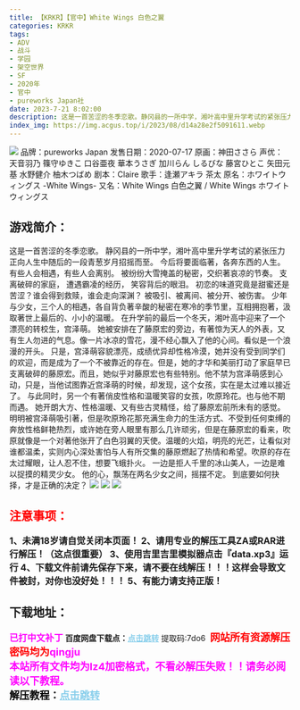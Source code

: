 ```yaml
---
title: 【KRKR】【官中】White Wings 白色之翼
categories: KRKR
tags:
- ADV
- 战斗
- 学园
- 架空世界
- SF
- 2020年
- 官中
- pureworks Japan社
date: 2023-7-21 8:02:00
description: 这是一首苦涩的冬季恋歌。静冈县的一所中学，湘叶高中里升学考试的紧张压力正向人生中随后的一段青葱岁月招摇而至。今后将要面临著，各奔东西的人生。有些人会相遇，有些人会离别。被纷纷大雪掩盖的秘密，交织著哀凉的节奏。支离破碎的家庭，遭遇霸凌的经历，笑容背后的眼泪。
index_img: https://img.acgus.top/i/2023/08/d14a28e2f5091611.webp
---
```

![](https://img.acgus.top/i/2023/08/d14a28e2f5091611.webp)
品牌：pureworks Japan
发售日期：2020-07-17
原画：神田ささら
声优：天音羽乃 篠守ゆきこ 口谷亜夜 華本うさぎ 加川らん しるびな 藤宮ひとこ 矢田元基 水野健介 柚木つばめ
剧本：Claire
歌手：逢瀬アキラ 茶太
原名：ホワイトウィングス -White Wings-
又名：White Wings 白色之翼 / White Wings ホワイトウィングス

## 游戏简介：
这是一首苦涩的冬季恋歌。
静冈县的一所中学，湘叶高中里升学考试的紧张压力正向人生中随后的一段青葱岁月招摇而至。
今后将要面临著，各奔东西的人生。有些人会相遇，有些人会离别。
被纷纷大雪掩盖的秘密，交织著哀凉的节奏。
支离破碎的家庭，
遭遇霸凌的经历，
笑容背后的眼泪。
初恋的味道究竟是甜蜜还是苦涩？谁会得到救赎，谁会走向深渊？
 被吸引、被离间、被分开、被伤害。
 少年与少女，三个人的相遇，各自背负著辛酸的秘密在寒冷的季节里，互相拥抱著，汲取著世上最后的、小小的温暖。
在升学前的最后一个冬天，湘叶高中迎来了一个漂亮的转校生，宫泽萌。
她被安排在了藤原宏的旁边，有著惊为天人的外表，又有生人勿进的气息。像一片冰凉的雪花，漫不经心飘入了他的心间。看似是一个浪漫的开头。
只是，宫泽萌容貌漂亮，成绩优异却性格冷漠，她并没有受到同学们的欢迎，而是成为了一个不被靠近的存在。但是，她的才华和美丽打动了家庭早已支离破碎的藤原宏。而且，她似乎对藤原宏也有些特别。他不禁为宫泽萌感到心动，只是，当他试图靠近宫泽萌的时候，却发现，这个女孩，实在是太过难以接近了。
与此同时，另一个有著俏皮性格和温暖笑容的女孩，吹原玲花。也与他不期而遇。
她开朗大方、性格温暖、又有些古灵精怪，给了藤原宏前所未有的感觉。明明被宫泽萌吸引著，但是吹原玲花那充满生命力的生活方式、不受到任何束缚的奔放性格鲜艳热烈，或许她在旁人眼里有那么几许顽劣，但是在藤原宏的看来，吹原就像是一个对著他张开了白色羽翼的天使。温暖的火焰，明亮的光芒，让看似对谁都温柔，实则内心深处害怕与人有所交集的藤原燃起了热情和希望。吹原的存在太过耀眼，让人忍不住，想要飞蛾扑火。
 一边是拒人千里的冰山美人，一边是难以捉摸的精灵少女。
 他的心，飘荡在两名少女之间，摇摆不定。
 到底要如何抉择，才是正确的决定？
![](https://img.acgus.top/i/2023/08/ec707ef5be091614.webp)
![](https://img.acgus.top/i/2023/08/a75e1b8b2b135548-1024x570.webp)
![](https://img.acgus.top/i/2023/08/0d0f0ebd64135555-1024x565.webp)




## <font color=#FF0000 >注意事项：</font>
<font size=3><b>1、未满18岁请自觉关闭本页面！
2、请用专业的解压工具ZA或RAR进行解压！（这点很重要）
3、使用吉里吉里模拟器点击『data.xp3』运行
4、下载文件前请先保存下来，请不要在线解压！！！这样会导致文件被封，对你也没好处！！！
5、有能力请支持正版！</b></font>

## 下载地址：
<font color=#FF00FF size=3><b>已打中文补丁</b></font>
<b>百度网盘下载点：</b><a href="https://pan.baidu.com/s/103zUIK0lu6ZQowigMNzQZQ?pwd=7do6" style="color: #87CEEB;"><b>点击跳转</b></a> 提取码:7do6
<a style="padding: 0" href="https://post.qingju.org/AD/"><img style="max-width:100%" src="https://img.acgus.top/i/2024/07/478f689b8021d8d499ab43d21acf137a.gif" alt=""></a>
<b><font color=#FF0000 size=4>网站所有资源解压密码均为</b></font><b><font color=#FF00FF size=4>qingju</font><font color=#FF0000 ></font></b><br><b><font color=#FF00FF size=4>本站所有文件均为lz4加密格式，不看必解压失败！！请务必阅读以下教程。</b></font><br><b><font color=#000 size=4>解压教程：</b><a href="https://post.qingju.org/tutorial/000/" style="color: #87CEEB;"><b>点击跳转</b></a>
